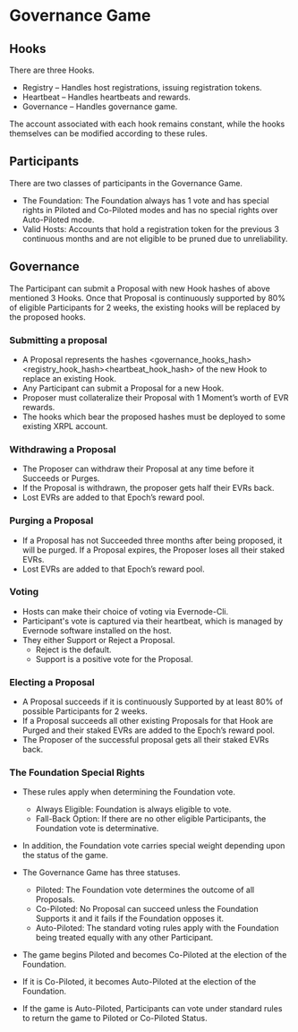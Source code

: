 # Governance Game

## Hooks

There are three Hooks.

- Registry – Handles host registrations, issuing registration tokens.
- Heartbeat – Handles heartbeats and rewards.
- Governance – Handles governance game.

The account associated with each hook remains constant, while the hooks themselves can be modified according to these rules.

## Participants

There are two classes of participants in the Governance Game.

- The Foundation: The Foundation always has 1 vote and has special rights in Piloted and Co-Piloted modes and has no special rights over Auto-Piloted mode.
- Valid Hosts: Accounts that hold a registration token for the previous 3 continuous months and are not eligible to be pruned due to unreliability.

## Governance

The Participant can submit a Proposal with new Hook hashes of above mentioned 3 Hooks. Once that Proposal is continuously supported by 80% of eligible Participants for 2 weeks, the existing hooks will be replaced by the proposed hooks.

### Submitting a proposal

- A Proposal represents the hashes <governance_hooks_hash><registry_hook_hash><heartbeat_hook_hash> of the new Hook to replace an existing Hook.
- Any Participant can submit a Proposal for a new Hook.
- Proposer must collateralize their Proposal with 1 Moment’s worth of EVR rewards.
- The hooks which bear the proposed hashes must be deployed to some existing XRPL account.

### Withdrawing a Proposal

- The Proposer can withdraw their Proposal at any time before it Succeeds or Purges.
- If the Proposal is withdrawn, the proposer gets half their EVRs back.
- Lost EVRs are added to that Epoch’s reward pool.

### Purging a Proposal

- If a Proposal has not Succeeded three months after being proposed, it will be purged. If a Proposal expires, the Proposer loses all their staked EVRs.
- Lost EVRs are added to that Epoch’s reward pool.

### Voting

- Hosts can make their choice of voting via Evernode-Cli.
- Participant's vote is captured via their heartbeat, which is managed by Evernode software installed on the host.
- They either Support or Reject a Proposal.
  - Reject is the default.
  - Support is a positive vote for the Proposal.

### Electing a Proposal

- A Proposal succeeds if it is continuously Supported by at least 80% of possible Participants for 2 weeks.
- If a Proposal succeeds all other existing Proposals for that Hook are Purged and their staked EVRs are added to the Epoch’s reward pool.
- The Proposer of the successful proposal gets all their staked EVRs back.

### The Foundation Special Rights

- These rules apply when determining the Foundation vote.

  - Always Eligible: Foundation is always eligible to vote.
  - Fall-Back Option: If there are no other eligible Participants, the Foundation vote is determinative.

- In addition, the Foundation vote carries special weight depending upon the status of the game.
- The Governance Game has three statuses.

  - Piloted: The Foundation vote determines the outcome of all Proposals.
  - Co-Piloted: No Proposal can succeed unless the Foundation Supports it and it fails if the Foundation opposes it.
  - Auto-Piloted: The standard voting rules apply with the Foundation being treated equally with any other Participant.

- The game begins Piloted and becomes Co-Piloted at the election of the Foundation.
- If it is Co-Piloted, it becomes Auto-Piloted at the election of the Foundation.
- If the game is Auto-Piloted, Participants can vote under standard rules to return the game to Piloted or Co-Piloted Status.
